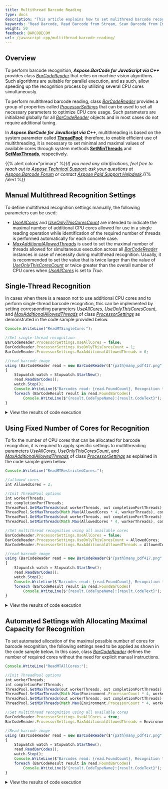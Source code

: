 ```yaml
---
title: Multithread Barcode Reading
type: docs
description: "This article explains how to set mulithread barcode recognition"
keywords: "Read Barcode, Read Barcode from Stream, Scan Barcode from Image, Multithread Barcode Reading, Barcode Recognition Multithreading, Aspose.BarCode, Read Barcode JavaScript"
weight: 50
feedback: BARCODECOM
url: /javascript-cpp/multithread-barcode-reading/
---
```

  
## **Overview**
To perform barcode recognition, ***Aspose.BarCode for JavaScript via C++*** provides class [*BarCodeReader*](https://reference.aspose.com/barcode/javascript-cpp/aspose.barcode.barcoderecognition/barcodereader) that relies on machine vision algorithms. Such algorithms are suitable for parallel execution, and as such, allow speeding up the recognition process by utilizing several CPU cores simultaneously.  

To perform multithread barcode reading, class [*BarCodeReader*](https://reference.aspose.com/barcode/javascript-cpp/aspose.barcode.barcoderecognition/barcodereader) provides a group of properties called [*ProcessorSettings*](https://reference.aspose.com/barcode/javascript-cpp/aspose.barcode.common/processorsettings) that can be used to set all necessary parameters to optimize CPU core usage. Such parameters are initialized globally for all [*BarCodeReader*](https://reference.aspose.com/barcode/javascript-cpp/aspose.barcode.barcoderecognition/barcodereader) objects and in most cases do not require additional tuning.  
  
In ***Aspose.BarCode for JavaScript via C++***, multithreading is based on the system parameter called [**ThreadPool**](https://docs.microsoft.com/dotnet/api/system.threading.threadpool); therefore, to enable efficient use of multithreading, it is necessary to set minimal and maximal values of available cores through system methods [**SetMinThreads**](https://docs.microsoft.com/dotnet/api/system.threading.threadpool.setminthreads) and [**SetMaxThreads**](https://docs.microsoft.com/dotnet/api/system.threading.threadpool.setmaxthreads), respectively. 

{{% alert color="primary" %}}*If you need any clarifications, feel free to reach out to [Aspose Technical Support](/barcode/javascript-cpp/technical-support/): ask your questions at [Aspose.Barcode Forum](https://forum.aspose.com/c/barcode/13) or contact [Aspose Paid Support Helpdesk](https://helpdesk.aspose.com/).*{{% /alert %}}

## **Manual Multithread Recognition Settings**
To define multithread recognition settings manually, the following parameters can be used:
-	[*UseAllCores*](https://reference.aspose.com/barcode/javascript-cpp/aspose.barcode.common/processorsettings/properties/useallcores) and [*UseOnlyThisCoresCount*](https://reference.aspose.com/barcode/javascript-cpp/aspose.barcode.common/processorsettings/properties/useonlythiscorescount) are intended to indicate the maximal number of additional CPU cores allowed for use in a single reading operation while identification of the required number of threads is performed automatically for each concrete case.  
-	[*MaxAdditionalAllowedThreads*](https://reference.aspose.com/barcode/javascript-cpp/aspose.barcode.common/processorsettings/properties/maxadditionalallowedthreads) is used to set the maximal number of threads allowed for simultaneous execution across all [*BarCodeReader*](https://reference.aspose.com/barcode/javascript-cpp/aspose.barcode.barcoderecognition/barcodereader) instances in case of necessity during multithread recognition. Usually, it is recommended to set the value that is twice larger than the value of [*UseOnlyThisCoresCount*](https://reference.aspose.com/barcode/javascript-cpp/aspose.barcode.common/processorsettings/properties/useonlythiscorescount) or twice greater than the overall number of CPU cores when [*UseAllCores*](https://reference.aspose.com/barcode/javascript-cpp/aspose.barcode.common/processorsettings/properties/useallcores) is set to *True*.

## **Single-Thread Recognition**
In cases when there is a reason not to use additional CPU cores and to perform single-thread barcode recognition, this can be implemented by setting corresponding parameters [*UseAllCores*](https://reference.aspose.com/barcode/javascript-cpp/aspose.barcode.common/processorsettings/properties/useallcores), [*UseOnlyThisCoresCount*](https://reference.aspose.com/barcode/javascript-cpp/aspose.barcode.common/processorsettings/properties/useonlythiscorescount), and [*MaxAdditionalAllowedThreads*](https://reference.aspose.com/barcode/javascript-cpp/aspose.barcode.common/processorsettings/properties/maxadditionalallowedthreads) of class [*ProcessorSettings*](https://reference.aspose.com/barcode/javascript-cpp/aspose.barcode.common/processorsettings) as demonstrated in the code sample provided below.
  
```javascript
Console.WriteLine("ReadMTSingleCore:");

//Set single-thread recognition
BarCodeReader.ProcessorSettings.UseAllCores = false;
BarCodeReader.ProcessorSettings.UseOnlyThisCoresCount = 1;
BarCodeReader.ProcessorSettings.MaxAdditionalAllowedThreads = 0;

//read barcode image
using (BarCodeReader read = new BarCodeReader($"{path}many_pdf417.png", DecodeType.Pdf417))
{
    Stopwatch watch = Stopwatch.StartNew();
    read.ReadBarCodes();
    watch.Stop();
    Console.WriteLine($"Barcodes read: {read.FoundCount}, Recognition time:{(int)watch.ElapsedMilliseconds} ms");
    foreach (BarCodeResult result in read.FoundBarCodes)
        Console.WriteLine($"{result.CodeTypeName}:{result.CodeText}");
}
```

<details>  
<summary>View the results of code execution</summary>
  
ReadMTSingleCore:  
Barcodes read: 6,  
Recognition time:604 ms  
Pdf417:Aspose PDF417 Diag 02  
Pdf417:Aspose PDF417 Diag 01  
Pdf417:Aspose PDF417 02  
Pdf417:Aspose PDF417 01  
Pdf417:Aspose PDF417 03  
Pdf417:Aspose PDF417 04  
  
</details>

## **Using Fixed Number of Cores for Recognition**
To fix the number of CPU cores that can be allocated for barcode recognition, it is required to apply specific settings to multithreading parameters [*UseAllCores*](https://reference.aspose.com/barcode/javascript-cpp/aspose.barcode.common/processorsettings/properties/useallcores), [*UseOnlyThisCoresCount*](https://reference.aspose.com/barcode/javascript-cpp/aspose.barcode.common/processorsettings/properties/useonlythiscorescount), and [*MaxAdditionalAllowedThreads*](https://reference.aspose.com/barcode/javascript-cpp/aspose.barcode.common/processorsettings/properties/maxadditionalallowedthreads) of class [*ProcessorSettings*](https://reference.aspose.com/barcode/javascript-cpp/aspose.barcode.common/processorsettings) as explained in the code sample given below.

```javascript
Console.WriteLine("ReadMTRestrictedCores:");

//allowed cores
int AllowedCores = 2;

//Init ThreadPool options
int workerThreads;
int completionPortThreads;
ThreadPool.GetMaxThreads(out workerThreads, out completionPortThreads);
ThreadPool.SetMaxThreads(Math.Max(AllowedCores * 4, workerThreads), completionPortThreads);
ThreadPool.GetMinThreads(out workerThreads, out completionPortThreads);
ThreadPool.SetMinThreads(Math.Max(AllowedCores * 4, workerThreads), completionPortThreads);

//Set multithread recognition using all available cores
BarCodeReader.ProcessorSettings.UseAllCores = false;
BarCodeReader.ProcessorSettings.UseOnlyThisCoresCount = AllowedCores;
BarCodeReader.ProcessorSettings.MaxAdditionalAllowedThreads = AllowedCores;

//read barcode image
using (BarCodeReader read = new BarCodeReader($"{path}many_pdf417.png", DecodeType.Pdf417))
{
    Stopwatch watch = Stopwatch.StartNew();
    read.ReadBarCodes();
    watch.Stop();
    Console.WriteLine($"Barcodes read: {read.FoundCount}, Recognition time:{(int)watch.ElapsedMilliseconds} ms");
    foreach (BarCodeResult result in read.FoundBarCodes)
        Console.WriteLine($"{result.CodeTypeName}:{result.CodeText}");
}
```

<details>  
<summary>View the results of code execution</summary>
  
ReadMTRestrictedCores:  
Barcodes read: 6,  
Recognition time:400 ms  
Pdf417:Aspose PDF417 Diag 02  
Pdf417:Aspose PDF417 Diag 01  
Pdf417:Aspose PDF417 02  
Pdf417:Aspose PDF417 01  
Pdf417:Aspose PDF417 03  
Pdf417:Aspose PDF417 04  
  
</details>


## **Automated Settings with Allocating Maximal Capacity for Recognition**
To set automated allocation of the maximal possible number of cores for barcode recognition, the following settings need to be applied as shown in the code sample below. In this case, class [*BarCodeReader*](https://reference.aspose.com/barcode/javascript-cpp/aspose.barcode.barcoderecognition/barcodereader) defines the number of required cores without the need for explicit manual instructions.

```javascript
Console.WriteLine("ReadMTAllCores:");

//Init ThreadPool options
int workerThreads;
int completionPortThreads;
ThreadPool.GetMaxThreads(out workerThreads, out completionPortThreads);
ThreadPool.SetMaxThreads(Math.Max(Environment.ProcessorCount * 4, workerThreads), completionPortThreads);
ThreadPool.GetMinThreads(out workerThreads, out completionPortThreads);
ThreadPool.SetMinThreads(Math.Max(Environment.ProcessorCount * 4, workerThreads), completionPortThreads);

//Set multithread recognition using all available cores
BarCodeReader.ProcessorSettings.UseAllCores = true;
BarCodeReader.ProcessorSettings.MaxAdditionalAllowedThreads = Environment.ProcessorCount * 2;

//Read barcode image
using (BarCodeReader read = new BarCodeReader($"{path}many_pdf417.png", DecodeType.Pdf417))
{
    Stopwatch watch = Stopwatch.StartNew();
    read.ReadBarCodes();
    watch.Stop();
    Console.WriteLine($"Barcodes read: {read.FoundCount}, Recognition time:{(int)watch.ElapsedMilliseconds} ms");
    foreach (BarCodeResult result in read.FoundBarCodes)
        Console.WriteLine($"{result.CodeTypeName}:{result.CodeText}");
}
```

<details>  
<summary>View the results of code execution</summary>
  
ReadMTAllCores:  
Barcodes read: 6,   
Recognition time:244 ms  
Pdf417:Aspose PDF417 Diag 02  
Pdf417:Aspose PDF417 Diag 01  
Pdf417:Aspose PDF417 02  
Pdf417:Aspose PDF417 01  
Pdf417:Aspose PDF417 03  
Pdf417:Aspose PDF417 04  
  
</details>
